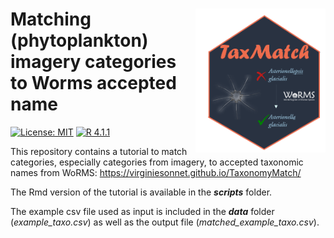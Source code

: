 
<!-- README.md is generated from README.Rmd. -->

# <img src="figures/taxmatch.PNG" align="right" height="230"/> Matching (phytoplankton) imagery categories to Worms accepted name

<!-- badges: start -->

[![License: MIT](https://img.shields.io/badge/license-MIT-green.svg)](https://opensource.org/licenses/MIT) [![R 4.1.1](https://img.shields.io/badge/R-4.1.1-red.svg)](https://www.r-project.org/)

<!-- badges: end -->

This repository contains a tutorial to match categories, especially categories from imagery, to accepted taxonomic names from WoRMS: <https://virginiesonnet.github.io/TaxonomyMatch/>


The Rmd version of the tutorial is available in the ***scripts*** folder.

The example csv file used as input is included in the ***data*** folder (*example_taxo.csv*) as well as the output file (*matched_example_taxo.csv*).
